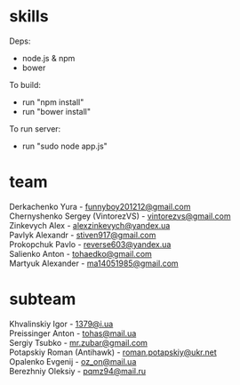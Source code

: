 skills
======
Deps:

* node.js & npm
* bower

To build:

* run "npm install"
* run "bower install"

To run server:

* run "sudo node app.js"

team
====
Derkachenko Yura - funnyboy201212@gmail.com  
Chernyshenko Sergey (VintorezVS) - vintorezvs@gmail.com  
Zinkevych Alex - alexzinkevych@yandex.ua  
Pavlyk Alexandr - stiven917@gmail.com  
Prokopchuk Pavlo - reverse603@yandex.ua  
Salienko Anton - tohaedko@gmail.com  
Martyuk Alexander - ma14051985@gmail.com  

subteam
====  
Khvalinskiy Igor - 1379@i.ua  
Preissinger Anton - tohas@mail.ua  
Sergiy Tsubko - mr.zubar@gmail.com  
Potapskiy Roman (Antihawk) - roman.potapskiy@ukr.net  
Opalenko Evgenij - oz_on@mail.ua  
Berezhniy Oleksiy - pqmz94@mail.ru
